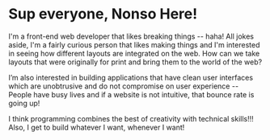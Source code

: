 # Sup everyone, Nonso Here!

I'm a front-end web developer that likes breaking things -- haha! All jokes aside, I'm a fairly curious person that likes making things and I'm interested in seeing how different layouts are integrated on the web. How can we take layouts that were originally for print and bring them to the world of the web?

I’m also interested in building applications that have clean user interfaces which are unobtrusive and do not compromise on user experience -- People have busy lives and if a website is not intuitive, that bounce rate is going up!

I think programming combines the best of creativity with technical skills!!! Also, I get to build whatever I want, whenever I want!
